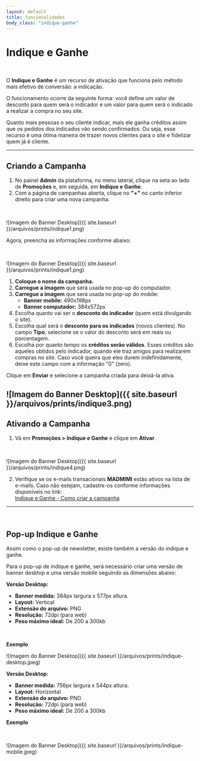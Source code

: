 ```yaml
---
layout: default
title: funcionalidades
body_class: "indique-ganhe"
---
```


# Indique e Ganhe

<br>

O **Indique e Ganhe** é um recurso de ativação que funciona pelo método mais efetivo de conversão: a indicação.

O funcionamento ocorre da seguinte forma: você define um valor de desconto para quem será o indicador e um valor para quem será o indicado a realizar a compra no seu site.

Quanto mais pessoas o seu cliente indicar, mais ele ganha créditos assim que os pedidos dos indicados vão sendo confirmados. Ou seja, esse recurso é uma ótima maneira de trazer novos clientes para o site e fidelizar quem já é cliente.

---

## Criando a Campanha

1. No painel **Admin** da plataforma, no menu lateral, clique na seta ao lado de **Promoções** e, em seguida, em **Indique e Ganhe**.  
2. Com a página de campanhas aberta, clique no **"+"** no canto inferior direito para criar uma nova campanha.

<br>

![Imagem do Banner Desktop]({{ site.baseurl }}/arquivos/prints/indique1.png)

Agora, preencha as informações conforme abaixo:

<br>

![Imagem do Banner Desktop]({{ site.baseurl }}/arquivos/prints/indique1.png)

1. **Coloque o nome da campanha.**  
2. **Carregue a imagem** que será usada no pop-up do computador.  
3. **Carregue a imagem** que será usada no pop-up do mobile:  
   - **Banner mobile:** 490x198px  
   - **Banner computador:** 384x572px  
4. Escolha quanto vai ser o **desconto do indicador** (quem está divulgando o site).  
5. Escolha qual será o **desconto para os indicados** (novos clientes). No campo **Tipo**, selecione se o valor do desconto será em reais ou porcentagem.  
6. Escolha por quanto tempo os **créditos serão válidos**. Esses créditos são aqueles obtidos pelo indicador, quando ele traz amigos para realizarem compras no site. Caso você queira que eles durem indefinidamente, deixe este campo com a informação "0" (zero).  

Clique em **Enviar** e selecione a campanha criada para deixá-la ativa.


![Imagem do Banner Desktop]({{ site.baseurl }}/arquivos/prints/indique3.png)
---

## Ativando a Campanha

1. Vá em **Promoções > Indique e Ganhe** e clique em **Ativar**.  

<br>


![Imagem do Banner Desktop]({{ site.baseurl }}/arquivos/prints/indique4.png)

2. Verifique se os e-mails transacionais **MADMIMI** estão ativos na lista de e-mails. Caso não estejam, cadastre-os conforme informações disponíveis no link:  
   [Indique e Ganhe - Como criar a campanha](http://ajuda.vnda.com.br/pt-BR/articles/2133226-indique-e-ganhe-como-criar-a-campanha)

---
<br>

## Pop-up Indique e Ganhe

Assim como o pop-up de newsletter, existe também a versão do indique e ganhe.

Para o pop-up de indique e ganhe, será necessário criar uma versão de banner desktop e uma versão mobile seguindo as dimensões abaixo:

**Versão Desktop:**

- **Banner medida:** 384px largura x 577px altura.
- **Layout:** Vertical
- **Extensão do arquivo:** PNG
- **Resolução:** 72dpi (para web)
- **Peso máximo ideal:** De 200 a 300kb

<br>

**Exemplo**

![Imagem do Banner Desktop]({{ site.baseurl }}/arquivos/prints/indique-desktop.jpeg)


**Versão Desktop:**

- **Banner medida:** 756px largura x 544px altura.
- **Layout:** Horizontal
- **Extensão do arquivo:** PNG
- **Resolução:** 72dpi (para web)
- **Peso máximo ideal:** De 200 a 300kb

**Exemplo**

<br>

![Imagem do Banner Desktop]({{ site.baseurl }}/arquivos/prints/indique-mobile.jpeg)
